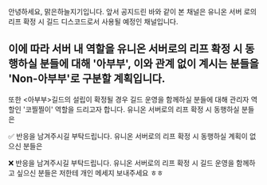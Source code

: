 
안녕하세요, 맑은하늘지기입니다.
앞서 공지드린 바와 같이 본 채널은 유니온 서버 로의 리프 확정 시 길드 디스코드로서 사용될 예정인 채널입니다. 

이에 따라 서버 내 역할을 유니온 서버로의 리프 확정 시 동행하실 분들에 대해 '아부부', 이와 관계 없이 계시는 분들을 'Non-아부부'로 구분할 계획입니다.
- 

또한 <아부부>길드의 설립이 확정될 경우 길드 운영을 함께하실 분들에 대해 관리자 역할인 '코찔찔이' 역할을 드리고자 합니다.
유니온 서버로의 리프 확정 시 동행하실 분들은

✅ 반응을 남겨주시길 부탁드립니다.
유니온 서버로의 리프 확정 시 동행하실 계획이 없으신 분들은

❌ 반응을 남겨주시길 부탁드립니다.
유니온 서버로의 리프 확정 시 길드 운영을 함께하고 싶으신 분들은
저한테 개인 메세지 보내주세요 ㅎㅎ
